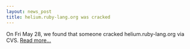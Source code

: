 ```yaml
---
layout: news_post
title: helium.ruby-lang.org was cracked
---
```


On Fri May 28, we found that someone cracked helium.ruby-lang.org via
<span class="caps">CVS</span>. [Read
more…](/en/news/2004/05/29/heliumruby-langorg-was-cracked/report/)

